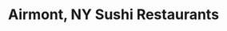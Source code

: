 ---
layout: city
title: Airmont, NY Sushi Restaurants
permalink: /new-york/airmont/
stateAbbr: NY
stateName: New York
cityName: Airmont

---
